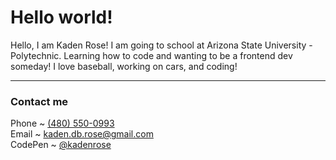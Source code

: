 

<!--
**kadenrose/kadenrose** is a ✨ _special_ ✨ repository because its `README.md` (this file) appears on your GitHub profile.

Here are some ideas to get you started:

- 🔭 I’m currently working on ...
- 🌱 I’m currently learning ...
- 👯 I’m looking to collaborate on ...
- 🤔 I’m looking for help with ...
- 💬 Ask me about ...
- 📫 How to reach me: ...
- 😄 Pronouns: ...
- ⚡ Fun fact: ...
-->
<h1>Hello world!</h1>
<p>Hello, I am Kaden Rose! I am going to school at Arizona State University - Polytechnic. Learning how to code and wanting to be a frontend dev someday! I love baseball, working on cars, and coding!</p>
<hr>
<h3>Contact me</h3>
<p>Phone ~ <a href="tel:4805500993">(480) 550-0993</a><br>
Email ~ <a href="mailto:kaden.db.rose@gmail.com">kaden.db.rose@gmail.com</a><br>
CodePen ~ <a href="https://codepen.io/kadenrose">@kadenrose</a><br>
</p>
